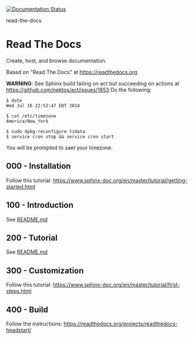 [![Documentation Status](https://readthedocs.org/projects/readthedocs-headstart/badge/?version=latest)](https://readthedocs-headstart.readthedocs.io/en/latest/?badge=latest)

read-the-docs
# Read The Docs

Create, host, and browse documentation.

Based on "Read The Docs" at https://readthedocs.org

**WARNING**: See Sphinx build failing on act but succeeding on actions at https://github.com/nektos/act/issues/1853
Do the following:

```
$ date
Wed Jul 16 22:52:47 EDT 2014

$ cat /etc/timezone
America/New_York

$ sudo dpkg-reconfigure tzdata
$ service cron stop && service cron start
```

You will be prompted to saet your timezone.

## 000 - Installation

Follow this tutorial: https://www.sphinx-doc.org/en/master/tutorial/getting-started.html

## 100 - Introduction

See [README.md](./100/README.md)

## 200 - Tutorial

See [README.md](./200/README.md)

## 300 - Customization

Follow this tutorial: https://www.sphinx-doc.org/en/master/tutorial/first-steps.html

## 400 - Build

Follow the instructions: https://readthedocs.org/projects/readthedocs-headstart/






